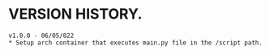 # VERSION HISTORY.
    v1.0.0 - 06/05/022
    * Setup arch container that executes main.py file in the /script path.
